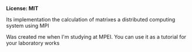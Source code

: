 **License: MIT**

Its implementation the calculation of matrixes a distributed computing system using MPI

Was created me when I'm studying at MPEI. You can use it as a tutorial for your laboratory works
